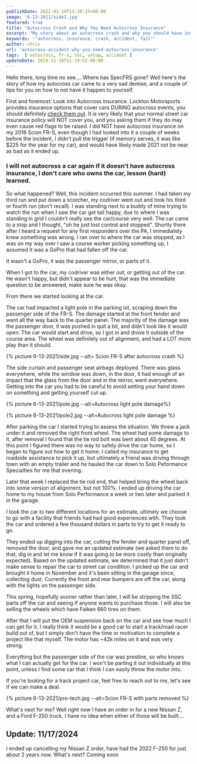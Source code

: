 ```yaml
---
publishDate: 2022-01-19T13:30:15+00:00
image: '6-13-2021/side2.jpg'
featured: true
title: "Autocross Crash and Why You Need Autocross Insurance"
excerpt: "My story about an autocross crash and why you should have insurance coverage"
keywords: '"autocross, insurance, crash, accident, fail"'
author: chris
url: 'autocross-accident-why-you-need-autocross-insurance'
tags:  [ autocross, fr-s, ssc, setup, accident ] 
updateDate: 2024-11-18T11:19:52-06:00
---
```


Hello there, long time no see.... Where has SpecFRS gone? Well here's the story of how my autocross car came to a very sad demise, and a couple of tips for you on how to not have it happen to yourself.

First and foremost: Look into Autocross insurance. Lockton Motorsports provides insurance options that cover cars DURING autocross events, you should definitely [check them out](https://locktonmotorsports.com/autocross-off-track/). It is very likely that your normal street car insurance policy will NOT cover you, and you asking them if they do may even cause red flags to be raised. I did NOT have autocross insurance on my 2016 Scion FR-S, even though I had looked into it a couple of weeks before the incident, I didn't pull the trigger (if memory serves, it was like $225 for the year for my car), and would have likely made 2021 not be near as bad as it ended up. 

### I will not autocross a car again if it doesn't have autocross insurance, I don't care who owns the car, lesson (hard) learned.

So what happened? Well, this incident occurred this summer. I had taken my third run and put down a scorcher, my codriver went out and took his third or fourth run (don't recall). I was standing next to a buddy of mine trying to watch the run when I saw the car get tail happy, due to where I was standing in grid I couldn't really see the car/course very well. The car came to a stop and I thought, "oh he just lost control and stopped". Shortly there after I heard a request for any first responders over the PA, I immediately knew something was wrong. I ran over to where the car was stopped, as I was on my way over I saw a course worker picking something up, I assumed it was a GoPro that had fallen off the car.

It wasn't a GoPro, it was the passenger mirror, or parts of it.

When I got to the car, my codriver was either out, or getting out of the car. He wasn't happy, but didn't appear to be hurt, that was the immediate question to be answered, make sure he was okay.

From there we started looking at the car.

The car had impacted a light pole in the parking lot, scraping down the passenger side of the FR-S. The damage started at the front fender and went all the way back to the quarter panel. The majority of the damage was the passenger door, it was pushed in quit a bit, and didn't look like it would open. The car would start and drive, so I got in and drove it outside of the course area. The wheel was definitely out of alignment, and had a LOT more play than it should.

{% picture 6-13-2021/side.jpg --alt= Scion FR-S after autocross crash %}

The side curtain and passenger seat airbags deployed. There was glass everywhere, while the window was down, in the door, it had enough of an impact that the glass from the door and in the mirror, went everywhere. Getting into the car you had to be careful to avoid setting your hand down on something and getting yourself cut up.

{% picture 6-13-2021/pole.jpg --alt=Autocross light pole damage%}

{% picture 6-13-2021/pole2.jpg --alt=Autocross light pole damage %}

After parking the car I started trying to assess the situation. We threw a jack under it and removed the right front wheel. The wheel had some damage to it, after removal I found that the tie rod bolt was bent about 45 degrees. At this point I figured there was no way to safely drive the car home, so I began to figure out how to get it home. I called my insurance to get roadside assistance to pick it up, but ultimately a friend was driving through town with an empty trailer and he hauled the car down to Solo Peformance Specialties for me that evening. 

Later that week I replaced the tie rod end, that helped bring the wheel back into some version of alignment, but not 100%. I ended up driving the car home to my house from Solo Performance a week or two later and parked it in the garage.

I took the car to two different locations for an estimate, ultimely we choose to go with a facility that friends had had good experiences with. They took the car and ordered a few thousand dollars in parts to try to get it ready to go.

They ended up digging into the car, cutting the fender and quarter panel off, removed the door, and gave me an updated estimate (we asked them to do that, dig in and let me know if it was going to be more costly than originally expected). Based on the updated estimate, we determined that it just didn't make sense to repair the car to street car condition. I picked up the car and brought it home in November and it's been sitting in the garage since, collecting dust. Currently the front and rear bumpers are off the car, along with the lights on the passenger side. 

This spring, hopefully sooner rather than later, I will be stripping the SSC parts off the car and seeing if anyone wants to purchase those. I will also be selling the wheels which have Falken 660 tires on them.

After that I will put the OEM suspension back on the car and see how much I can get for it. I really think it would be a good car to start a track/road racer build out of, but I simply don't have the time or motivation to complete a project like that myself. The motor has ~42k miles on it and was very strong.

Everything but the passenger side of the car was prestine, so who knows what I can actually get for the car. I won't be parting it out individually at this point, unless I find some car that I think I can easily throw the motor into. 

If you're looking for a track project car, feel free to reach out to me, let's see if we can make a deal.

{% picture 6-13-2021/pro-tech.jpg --alt=Scion FR-S with parts removed %}

What's next for me? Well right now I have an order in for a new Nissan Z, and a Ford F-250 truck. I have no idea when either of those will be built.... 

## Update: 11/17/2024
I ended up cancelling my Nissan Z order, have had the 2022 F-250 for just about 2 years now. What's next? Coming soon
